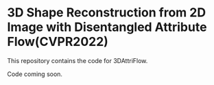# 3D Shape Reconstruction from 2D Image with Disentangled Attribute Flow(CVPR2022)

This repository contains the code for 3DAttriFlow.

Code coming soon.
